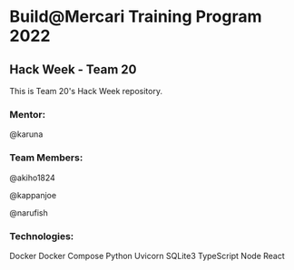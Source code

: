 # Build@Mercari Training Program 2022
## Hack Week - Team 20

This is Team 20's Hack Week repository.

### Mentor:

@karuna

### Team Members:

@akiho1824

@kappanjoe

@narufish

### Technologies:

Docker
Docker Compose
Python
Uvicorn
SQLite3
TypeScript
Node
React
